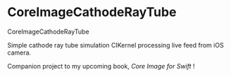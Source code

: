 # CoreImageCathodeRayTube
CoreImageCathodeRayTube

Simple cathode ray tube simulation CIKernel processing live feed from iOS camera.

Companion project to my upcoming book, _Core Image for Swift_ !
